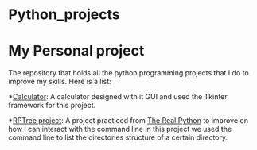 # Python_projects

<h1>My Personal project</h1>
<p>The repository that holds all the python programming projects that I
do to improve my skills. Here is a list:</p>

*[Calculator](https://github.com/hirwa-nshuti/Python_projects/tree/main/Calculator):
A calculator designed with it GUI and used the Tkinter framework for this project.

*[RPTree project](https://github.com/hirwa-nshuti/Python_projects/tree/main/rptree_project):
A project practiced from [The Real Python](https://realpython.com/) to improve on how I can interact with
the command line in this project we used the command line to list the directories structure of
a certain directory.